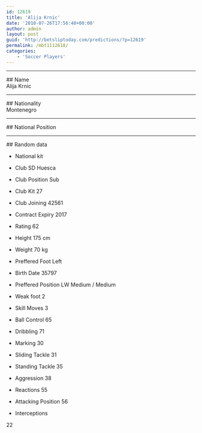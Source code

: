 ```yaml
---
id: 12619
title: 'Alija Krnic'
date: '2010-07-26T17:56:40+00:00'
author: admin
layout: post
guid: 'http://betsliptoday.com/predictions/?p=12619'
permalink: /mbt1112618/
categories:
    - 'Soccer Players'
---
```


- - - - - -

\## Name  
 Alija Krnic

- - - - - -

\## Nationality  
 Montenegro

- - - - - -

\## National Position

- - - - - -

\## Random data

- National kit
- Club
 SD Huesca

- Club Position
 Sub

- Club Kit
 27

- Club Joining
 42561

- Contract Expiry
 2017

- Rating
 62

- Height
 175 cm

- Weight
 70 kg

- Preffered Foot
 Left

- Birth Date
 35797

- Preffered Position
 LW Medium / Medium

- Weak foot
 2

- Skill Moves
 3

- Ball Control
 65

- Dribbling
 71

- Marking
 30

- Sliding Tackle
 31

- Standing Tackle
 35

- Aggression
 38

- Reactions
 55

- Attacking Position
 56

- Interceptions

 22